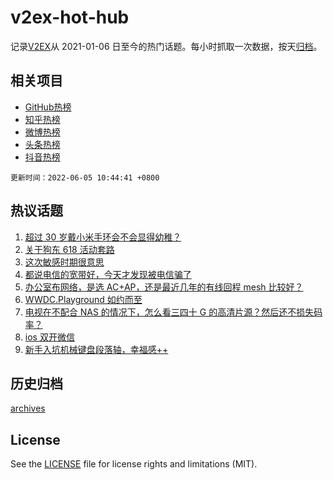 # v2ex-hot-hub

 记录[V2EX](https://www.v2ex.com/)从 2021-01-06 日至今的热门话题。每小时抓取一次数据，按天[归档](archives)。
 
 ## 相关项目

- [GitHub热榜](https://github.com/lonnyzhang423/github-hot-hub)
- [知乎热榜](https://github.com/lonnyzhang423/zhihu-hot-hub)
- [微博热榜](https://github.com/lonnyzhang423/weibo-hot-hub)
- [头条热榜](https://github.com/lonnyzhang423/toutiao-hot-hub)
- [抖音热榜](https://github.com/lonnyzhang423/douyin-hot-hub)


 `更新时间：2022-06-05 10:44:41 +0800`

## 热议话题

1. [超过 30 岁戴小米手环会不会显得幼稚？](https://www.v2ex.com/t/857218)
1. [关于狗东 618 活动套路](https://www.v2ex.com/t/857285)
1. [这次敏感时期很意思](https://www.v2ex.com/t/857259)
1. [都说电信的宽带好，今天才发现被电信骗了](https://www.v2ex.com/t/857227)
1. [办公室布网络，是选 AC+AP，还是最近几年的有线回程 mesh 比较好？](https://www.v2ex.com/t/857273)
1. [WWDC.Playground 如约而至](https://www.v2ex.com/t/857240)
1. [电视在不配合 NAS 的情况下，怎么看三四十 G 的高清片源？然后还不损失码率？](https://www.v2ex.com/t/857311)
1. [ios 双开微信](https://www.v2ex.com/t/857231)
1. [新手入坑机械键盘段落轴，幸福感++](https://www.v2ex.com/t/857274)

## 历史归档

[archives](archives)

## License

See the [LICENSE](LICENSE) file for license rights and limitations (MIT).
